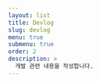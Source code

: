 ```yaml
---
layout: list
title: Devlog
slug: devlog
menu: true
submenu: true
order: 2
description: >
  개발 관련 내용을 작성합니다.
---
```

